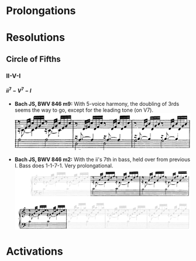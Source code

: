 # Prolongations


# Resolutions

## Circle of Fifths 

### II-V-I

#### $ii^7-V^7-I$

- **Bach JS, BWV 846 m9:** With 5-voice harmony, the doubling of 3rds seems the way to go, except for the leading tone (on V7). ![](../images/03_diatonic_motions/Bach_JS-BWV_846_m9.png)

- **Bach JS, BWV 846 m2:** With the ii's 7th in bass, held over from previous I. Bass does 1-1-7-1. Very prolongational. ![](../images/03_diatonic_motions/Bach_JS-BWV_846_m2.png)


# Activations

